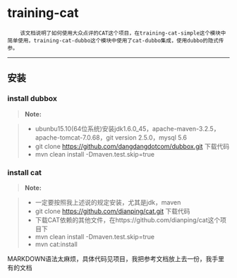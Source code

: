 training-cat
===================
        该文档说明了如何使用大众点评的CAT这个项目，在training-cat-simple这个模块中简单使用，training-cat-dubbo这个模块中使用了cat-dubbo集成，使用dubbo的隐式传参。



----------


 安装
-------------

### install dubbox

> **Note:**

> - ubunbu15.10(64位系统)安装jdk1.6.0_45，apache-maven-3.2.5，apache-tomcat-7.0.68，git version 2.5.0，mysql 5.6
> - git clone https://github.com/dangdangdotcom/dubbox.git 下载代码
> - mvn clean install -Dmaven.test.skip=true


### install cat
> **Note:**

> - 一定要按照我上述说的规定安装，尤其是jdk，maven
> - git clone https://github.com/dianping/cat.git 下载代码
> - 下载CAT依赖的其他文件，在https://github.com/dianping/cat这个项目下
> - mvn clean install -Dmaven.test.skip=true
> - mvn cat:install


MARKDOWN语法太麻烦，具体代码见项目，我把参考文档放上去一份，我手里有的文档
